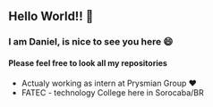 ## Hello World!! 👋
### I am Daniel, is nice to see you here 😄
#### Please feel free to look all my repositories
- Actualy working as intern at Prysmian Group ❤
- FATEC - technology College here in Sorocaba/BR 

